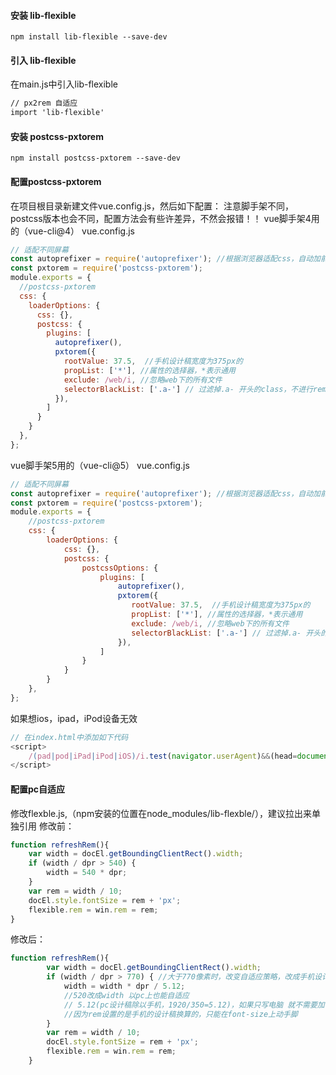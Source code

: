 #### 安装 lib-flexible
`npm install lib-flexible --save-dev`
####  引入 lib-flexible
在main.js中引入lib-flexible
```html
// px2rem 自适应
import 'lib-flexible'
```
#### 安装 postcss-pxtorem
`npm install postcss-pxtorem --save-dev`
#### 配置postcss-pxtorem
在项目根目录新建文件vue.config.js，然后如下配置：
注意脚手架不同，postcss版本也会不同，配置方法会有些许差异，不然会报错！！
vue脚手架4用的（vue-cli@4） 
vue.config.js
```javascript
// 适配不同屏幕
const autoprefixer = require('autoprefixer'); //根据浏览器适配css，自动加前缀，不用可以删除
const pxtorem = require('postcss-pxtorem');
module.exports = {
  //postcss-pxtorem
  css: {
    loaderOptions: {
      css: {},
      postcss: {
        plugins: [
          autoprefixer(),
          pxtorem({
            rootValue: 37.5,  //手机设计稿宽度为375px的
            propList: ['*'], //属性的选择器，*表示通用
            exclude: /web/i, //忽略web下的所有文件
            selectorBlackList: ['.a-'] // 过滤掉.a- 开头的class，不进行rem转换
          }),
        ]
      }
    }
  },
};
```
vue脚手架5用的（vue-cli@5）
vue.config.js
```javascript
// 适配不同屏幕
const autoprefixer = require('autoprefixer'); //根据浏览器适配css，自动加前缀，不用可以删除
const pxtorem = require('postcss-pxtorem');
module.exports = {
    //postcss-pxtorem
    css: {
        loaderOptions: {
            css: {},
            postcss: {
                postcssOptions: {
                    plugins: [
                        autoprefixer(),
                        pxtorem({
                           rootValue: 37.5,  //手机设计稿宽度为375px的
                           propList: ['*'], //属性的选择器，*表示通用
                           exclude: /web/i, //忽略web下的所有文件
                           selectorBlackList: ['.a-'] // 过滤掉.a- 开头的class，不进行rem转换
                        }),
                    ]
                }
            }
        }
    },
};
```
 如果想ios，ipad，iPod设备无效
```javascript
// 在index.html中添加如下代码
<script>
    /(pad|pod|iPad|iPod|iOS)/i.test(navigator.userAgent)&&(head=document.getElementsByTagName('head'),viewport=document.createElement('meta'),viewport.name='viewport',viewport.content='target-densitydpi=device-dpi, width=480px, user-scalable=no',head.length>0&&head[head.length-1].appendChild(viewport));
</script>
```
#### 配置pc自适应
修改flexble.js,（npm安装的位置在node_modules/lib-flexble/），建议拉出来单独引用
修改前：
```javascript
function refreshRem(){
    var width = docEl.getBoundingClientRect().width;
    if (width / dpr > 540) {
        width = 540 * dpr;
    }
    var rem = width / 10;
    docEl.style.fontSize = rem + 'px';
    flexible.rem = win.rem = rem;
}
```
 
修改后：
```javascript
function refreshRem(){
        var width = docEl.getBoundingClientRect().width;
        if (width / dpr > 770) { //大于770像素时，改变自适应策略，改成手机设计稿大小
            width = width * dpr / 5.12; 
            //520改成width 以pc上也能自适应
            // 5.12(pc设计稿除以手机，1920/350=5.12)，如果只写电脑 就不需要加
            //因为rem设置的是手机的设计稿换算的，只能在font-size上动手脚
        }
        var rem = width / 10;
        docEl.style.fontSize = rem + 'px';
        flexible.rem = win.rem = rem;
    }
```

